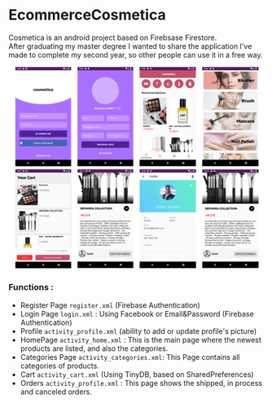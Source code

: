 # EcommerceCosmetica

Cosmetica is an android project based on Firebsase Firestore.  
After graduating my master degree I wanted to share the application I've made to complete my second year, so other people can use it in a free way.  

![Screenshot1](screen1.png)
![Screenshot2](screen2.png)

### Functions : 
- Register Page `register.xml` (Firebase Authentication)
- Login Page `login.xml` : Using Facebook or Email&Password (Firebase Authentication)
- Profile `activity_profile.xml` (ability to add or update profile's picture)
- HomePage `activity_home.xml` : This is the main page where the newest products are listed, and also the categories.
- Categories Page `activity_categories.xml`: This Page contains all categories of products.
- Cart `activity_cart.xml` (Using TinyDB, based on SharedPreferences)
- Orders `activity_profile.xml` : This page shows the shipped, in process and canceled orders.
